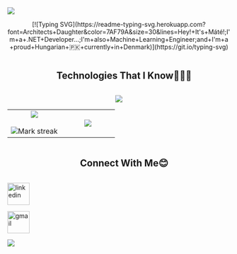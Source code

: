 <img src="https://user-images.githubusercontent.com/73097560/115834477-dbab4500-a447-11eb-908a-139a6edaec5c.gif">

<p align="center">
[![Typing SVG](https://readme-typing-svg.herokuapp.com?font=Architects+Daughter&color=7AF79A&size=30&lines=Hey!+It's+Máté!;I'm+a+.NET+Developer...;I'm+also+Machine+Learning+Engineer;and+I'm+a+proud+Hungarian+🇵🇰+currently+in+Denmark)](https://git.io/typing-svg)
</p>

<div id="user-content-toc">
  <ul align="center">
    <summary><h2 style="display: inline-block">Technologies That I Know👨🏻‍💻</h2></summary>
  </ul>
</div>
<!--tech stack icons-->
<p align="center">
  <a href="https://skillicons.dev">
    <img src="https://skillicons.dev/icons?i=c,cpp,cs,dotnet,java,html,css,js,py,redis,sqlite,bootstrap,mysql,mongodb,firebase,dynamodb,postgres,nodejs,express,react,redux,materialui,jquery,d3,flask,fastapi,graphql,aws,azure,docker,kubernetesgit,github,gitlab,windows,linux,ubuntu,visualstudio,vscode,atom,sublime,npm,powershell,figma,postman,&perline=15" />
  </a>
</p>

<p align="center">
  <!--- stats (start) -->
<table align="center">
<tr border="none">
<td width="50%" align="center">
  
  <img  align="center"  src="https://github-readme-stats.vercel.app/api?username=kornimate&theme=dark&show_icons=true&count_private=true" />
  <br></br>
  <img  title="🔥 Get streak stats for your profile at git.io/streak-stats" alt="Mark streak" src="https://github-readme-streak-stats.herokuapp.com/?user=kornimate&theme=dark&hide_border=false" /> 
</td>

<td width="50%" align="center">

  <img  align="center"  src="https://github-readme-stats.anuraghazra1.vercel.app/api/top-langs/?username=kornimate&theme=dark&hide_border=false&no-bg=true&no-frame=true&langs_count=10"/>
  
  </td>
</tr>
</table>
</p>

<div id="user-content-toc">
  <ul align="center">
    <summary><h2 style="display: inline-block">Connect With Me😊</h2></summary>
  </ul>
</div>

<!--icons and links-->
<p align="center">

<a href="https://www.linkedin.com/in/kornidesz-máté-833633289/?originalSubdomain=hu" target="blank"><img align="center" src="https://user-images.githubusercontent.com/88904952/234979284-68c11d7f-1acc-4f0c-ac78-044e1037d7b0.png" alt="linkedin" height="50" width="50" /></a>

<a href="mailto:kornideszofficial@gmail.com" target="blank"><img align="center" src="https://skillicons.dev/icons?i=gmail&perline=1" alt="gmail" height="50" width="50" /></a>

<img src="https://user-images.githubusercontent.com/73097560/115834477-dbab4500-a447-11eb-908a-139a6edaec5c.gif">